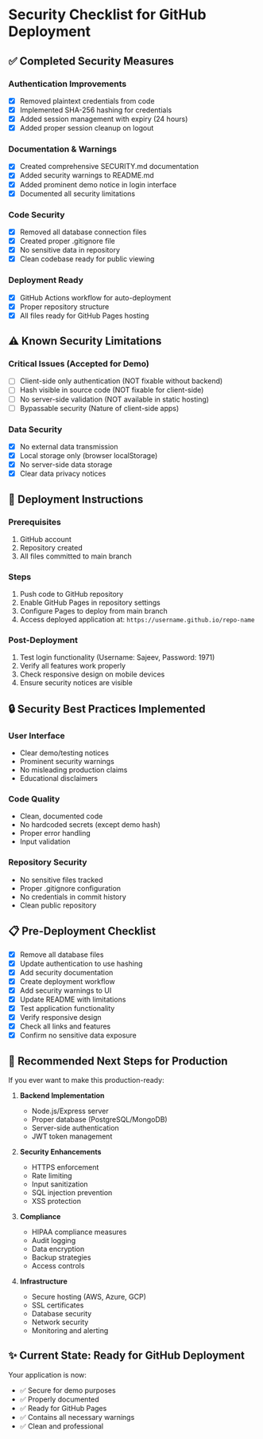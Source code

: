# Security Checklist for GitHub Deployment

## ✅ Completed Security Measures

### Authentication Improvements
- [x] Removed plaintext credentials from code
- [x] Implemented SHA-256 hashing for credentials
- [x] Added session management with expiry (24 hours)
- [x] Added proper session cleanup on logout

### Documentation & Warnings
- [x] Created comprehensive SECURITY.md documentation
- [x] Added security warnings to README.md
- [x] Added prominent demo notice in login interface
- [x] Documented all security limitations

### Code Security
- [x] Removed all database connection files
- [x] Created proper .gitignore file
- [x] No sensitive data in repository
- [x] Clean codebase ready for public viewing

### Deployment Ready
- [x] GitHub Actions workflow for auto-deployment
- [x] Proper repository structure
- [x] All files ready for GitHub Pages hosting

## ⚠️ Known Security Limitations

### Critical Issues (Accepted for Demo)
- [ ] Client-side only authentication (NOT fixable without backend)
- [ ] Hash visible in source code (NOT fixable for client-side)
- [ ] No server-side validation (NOT available in static hosting)
- [ ] Bypassable security (Nature of client-side apps)

### Data Security
- [x] No external data transmission
- [x] Local storage only (browser localStorage)
- [x] No server-side data storage
- [x] Clear data privacy notices

## 🚀 Deployment Instructions

### Prerequisites
1. GitHub account
2. Repository created
3. All files committed to main branch

### Steps
1. Push code to GitHub repository
2. Enable GitHub Pages in repository settings
3. Configure Pages to deploy from main branch
4. Access deployed application at: `https://username.github.io/repo-name`

### Post-Deployment
1. Test login functionality (Username: Sajeev, Password: 1971)
2. Verify all features work properly
3. Check responsive design on mobile devices
4. Ensure security notices are visible

## 🔒 Security Best Practices Implemented

### User Interface
- Clear demo/testing notices
- Prominent security warnings
- No misleading production claims
- Educational disclaimers

### Code Quality
- Clean, documented code
- No hardcoded secrets (except demo hash)
- Proper error handling
- Input validation

### Repository Security
- No sensitive files tracked
- Proper .gitignore configuration
- No credentials in commit history
- Clean public repository

## 📋 Pre-Deployment Checklist

- [x] Remove all database files
- [x] Update authentication to use hashing
- [x] Add security documentation
- [x] Create deployment workflow
- [x] Add security warnings to UI
- [x] Update README with limitations
- [x] Test application functionality
- [x] Verify responsive design
- [x] Check all links and features
- [x] Confirm no sensitive data exposure

## 🎯 Recommended Next Steps for Production

If you ever want to make this production-ready:

1. **Backend Implementation**
   - Node.js/Express server
   - Proper database (PostgreSQL/MongoDB)
   - Server-side authentication
   - JWT token management

2. **Security Enhancements**
   - HTTPS enforcement
   - Rate limiting
   - Input sanitization
   - SQL injection prevention
   - XSS protection

3. **Compliance**
   - HIPAA compliance measures
   - Audit logging
   - Data encryption
   - Backup strategies
   - Access controls

4. **Infrastructure**
   - Secure hosting (AWS, Azure, GCP)
   - SSL certificates
   - Database security
   - Network security
   - Monitoring and alerting

## ✨ Current State: Ready for GitHub Deployment

Your application is now:
- ✅ Secure for demo purposes
- ✅ Properly documented
- ✅ Ready for GitHub Pages
- ✅ Contains all necessary warnings
- ✅ Clean and professional